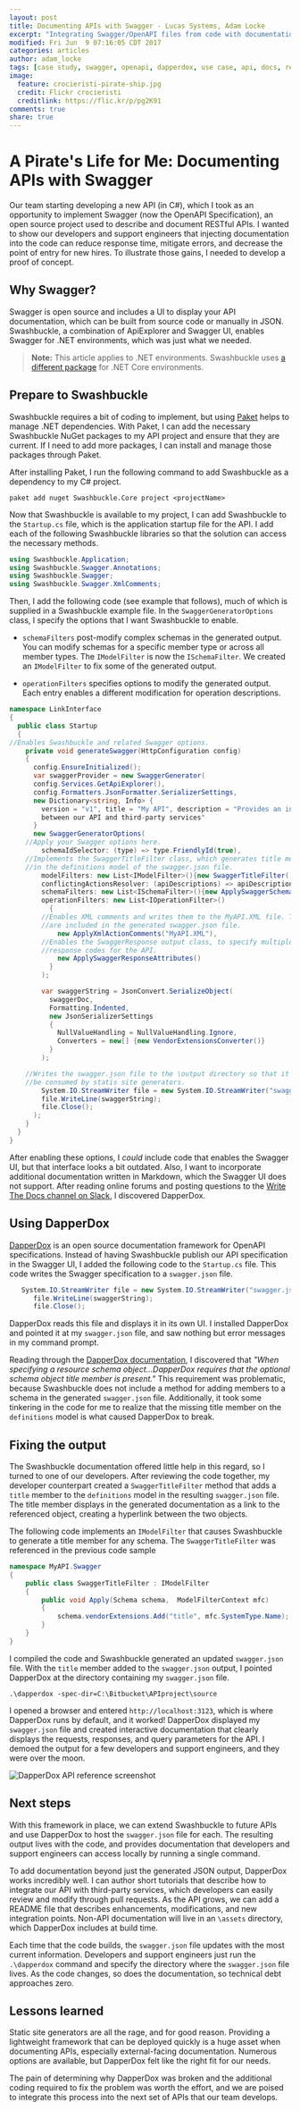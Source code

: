 ```yaml
---
layout: post
title: Documenting APIs with Swagger - Lucas Systems, Adam Locke
excerpt: "Integrating Swagger/OpenAPI files from code with documentation."
modified: Fri Jun  9 07:16:05 CDT 2017
categories: articles
author: adam_locke
tags: [case study, swagger, openapi, dapperdox, use case, api, docs, repos, tools]
image:
  feature: crocieristi-pirate-ship.jpg
  credit: Flickr crocieristi
  creditlink: https://flic.kr/p/pg2K91
comments: true
share: true
---
```


# A Pirate's Life for Me: Documenting APIs with Swagger

Our team starting developing a new API (in C#), which I took as an opportunity to implement Swagger (now the OpenAPI Specification), an open source project used to describe and document RESTful APIs. I wanted to show our developers and support engineers that injecting documentation into the code can reduce response time, mitigate errors, and decrease the point of entry for new hires. To illustrate those gains, I needed to develop a proof of concept.

## Why Swagger?

Swagger is open source and includes a UI to display your API documentation, which can be built from source code or manually in JSON. Swashbuckle, a combination of ApiExplorer and Swagger UI, enables Swagger for .NET environments, which was just what we needed.

> **Note:** This article applies to .NET environments. Swashbuckle uses [a different package](https://github.com/domaindrivendev/Swashbuckle.AspNetCore) for .NET Core environments.

## Prepare to Swashbuckle

Swashbuckle requires a bit of coding to implement, but using [Paket](https://fsprojects.github.io/Paket/) helps to manage .NET dependencies. With Paket, I can add the necessary Swashbuckle NuGet packages to my API project and ensure that they are current. If I need to add more packages, I can install and manage those packages through Paket.

After installing Paket, I run the following command to add Swashbuckle as a dependency to my C# project.

```
paket add nuget Swashbuckle.Core project <projectName>
```

Now that Swashbuckle is available to my project, I can add Swashbuckle to the `Startup.cs` file, which is the application startup file for the API. I add each of the following Swashbuckle libraries so that the solution can access the necessary methods.

```csharp
using Swashbuckle.Application;
using Swashbuckle.Swagger.Annotations;
using Swashbuckle.Swagger;
using Swashbuckle.Swagger.XmlComments;
```

Then, I add the following code (see example that follows), much of which is supplied in a Swashbuckle example file. In the `SwaggerGeneratorOptions` class, I specify the options that I want Swashbuckle to enable.

* `schemaFilters` post-modify complex schemas in the generated output. You can modify schemas for a specific member type or across all member types. The `IModelFilter` is now the `ISchemaFilter`. We created an `IModelFilter` to fix some of the generated output.

* `operationFilters` specifies options to modify the generated output. Each entry enables a different modification for operation descriptions.

```csharp
namespace LinkInterface
{
  public class Startup
  {
//Enables Swashbuckle and related Swagger options.
    private void generateSwagger(HttpConfiguration config)
    {
      config.EnsureInitialized();
      var swaggerProvider = new SwaggerGenerator(
      config.Services.GetApiExplorer(),
      config.Formatters.JsonFormatter.SerializerSettings,
      new Dictionary<string, Info> {
        version = "v1", title = "My API", description = "Provides an interface
        between our API and third-party services"
      }
      new SwaggerGeneratorOptions(
    //Apply your Swagger options here.
        schemaIdSelector: (type) => type.FriendlyId(true),
    //Implements the SwaggerTitleFilter class, which generates title members
    //in the definitions model of the swagger.json file.
        modelFilters: new List<IModelFilter>(){new SwaggerTitleFilter()},
        conflictingActionsResolver: (apiDescriptions) => apiDescriptions.GetEnumerator().Current,
        schemaFilters: new List<ISchemaFilter>(){new ApplySwaggerSchemaFilterAttributes()},
        operationFilters: new List<IOperationFilter>()
          {
        //Enables XML comments and writes them to the MyAPI.XML file. These comments
        //are included in the generated swagger.json file.
            new ApplyXmlActionComments("MyAPI.XML"),
        //Enables the SwaggerResponse output class, to specify multiple
        //response codes for the API.
            new ApplySwaggerResponseAttributes()
          }
        );

        var swaggerString = JsonConvert.SerializeObject(
          swaggerDoc,
          Formatting.Indented,
          new JsonSerializerSettings
          {
            NullValueHandling = NullValueHandling.Ignore,
            Converters = new[] {new VendorExtensionsConverter()}
          }
        );

    //Writes the swagger.json file to the \output directory so that it can
    //be consumed by statis site generators.
        System.IO.StreamWriter file = new System.IO.StreamWriter("swagger.json");
        file.WriteLine(swaggerString);
        file.Close();
      );
    }
  }
}
```

After enabling these options, I *could* include code that enables the Swagger UI, but that interface looks a bit outdated. Also, I want to incorporate additional documentation written in Markdown, which the Swagger UI does not support. After reading online forums and posting questions to the [Write The Docs channel on Slack](http://www.writethedocs.org/slack/), I discovered DapperDox.

## Using DapperDox

[DapperDox](http://dapperdox.io/) is an open source documentation framework for OpenAPI specifications. Instead of having Swashbuckle publish our API specification in the Swagger UI, I added the following code to the `Startup.cs` file. This code writes the Swagger specification to a `swagger.json` file.

```csharp
   System.IO.StreamWriter file = new System.IO.StreamWriter("swagger.json");
      file.WriteLine(swaggerString);
      file.Close();
```

DapperDox reads this file and displays it in its own UI. I installed DapperDox and pointed it at my `swagger.json` file, and saw nothing but error messages in my command prompt.

Reading through the [DapperDox documentation](http://dapperdox.io/docs/spec-resource-definitions), I discovered that *"When specifying a resource schema object...DapperDox requires that the optional schema object title member is present."* This requirement was problematic, because Swashbuckle does not include a method for adding members to a schema in the generated `swagger.json` file. Additionally, it took some tinkering in the code for me to realize that the missing title member on the `definitions` model is what caused DapperDox to break.

## Fixing the output

The Swashbuckle documentation offered little help in this regard, so I turned to one of our developers. After reviewing the code together, my developer counterpart created a `SwaggerTitleFilter` method that adds a `title` member to the `definitions` model in the resulting `swagger.json` file. The title member displays in the generated documentation as a link to the referenced object, creating a hyperlink between the two objects.

The following code implements an `IModelFilter` that causes Swashbuckle to generate a title member for any schema. The `SwaggerTitleFilter` was referenced in the previous code sample

```csharp
namespace MyAPI.Swagger
{
    public class SwaggerTitleFilter : IModelFilter
    {
        public void Apply(Schema schema,  ModelFilterContext mfc)
        {
            schema.vendorExtensions.Add("title", mfc.SystemType.Name);
        }
    }
}
```
I compiled the code and Swashbuckle generated an updated `swagger.json` file. With the `title` member added to the `swagger.json` output, I pointed DapperDox at the directory containing my `swagger.json` file.

```
.\dapperdox -spec-dir=C:\Bitbucket\APIproject\source
```

I opened a browser and entered `http://localhost:3123`, which is where DapperDox runs by default, and it worked! DapperDox displayed my `swagger.json` file and created interactive documentation that clearly displays the requests, responses, and query parameters for the API. I demoed the output for a few developers and support engineers, and they were over the moon.

![DapperDox API reference screenshot](images/DapperDox_API_reference.png "DapperDox API reference screenshot")

## Next steps

With this framework in place, we can extend Swashbuckle to future APIs and use DapperDox to host the `swagger.json` file for each. The resulting output lives with the code, and provides documentation that developers and support engineers can access locally by running a single command.

To add documentation beyond just the generated JSON output, DapperDox works incredibly well. I can author short tutorials that describe how to integrate our API with third-party services, which developers can easily review and modify through pull requests. As the API grows, we can add a README file that describes enhancements, modifications, and new integration points. Non-API documentation will live in an `\assets` directory, which DapperDox includes at build time.

Each time that the code builds, the `swagger.json` file updates with the most current information. Developers and support engineers just run the `.\dapperdox` command and specify the directory where the `swagger.json` file lives. As the code changes, so does the documentation, so technical debt approaches zero.

## Lessons learned

Static site generators are all the rage, and for good reason. Providing a lightweight framework that can be deployed quickly is a huge asset when documenting APIs, especially external-facing documentation. Numerous options are available, but DapperDox felt like the right fit for our needs.

The pain of determining why DapperDox was broken and the additional coding required to fix the problem was worth the effort, and we are poised to integrate this process into the next set of APIs that our team develops.
